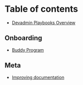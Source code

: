 # Table of contents

* [Devadmin Playbooks Overview](README.md)

## Onboarding

* [Buddy Program](onboarding/buddy-program.md)

## Meta

* [Improving documentation](meta/improving-documentation.md)

